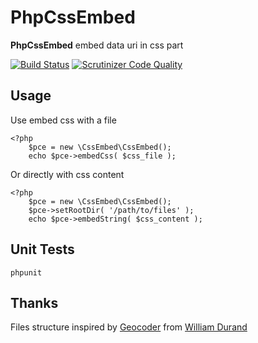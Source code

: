 PhpCssEmbed
====

**PhpCssEmbed** embed data uri in css part

[![Build Status](https://travis-ci.org/krichprollsch/phpCssEmbed.png?branch=master)](https://travis-ci.org/krichprollsch/phpCssEmbed)
[![Scrutinizer Code Quality](https://scrutinizer-ci.com/g/krichprollsch/phpCssEmbed/badges/quality-score.png?b=master)](https://scrutinizer-ci.com/g/krichprollsch/phpCssEmbed/?branch=master)

Usage
-----

Use embed css with a file

    <?php
        $pce = new \CssEmbed\CssEmbed();
        echo $pce->embedCss( $css_file );

Or directly with css content

    <?php
        $pce = new \CssEmbed\CssEmbed();
        $pce->setRootDir( '/path/to/files' );
        echo $pce->embedString( $css_content );

Unit Tests
----------

    phpunit

Thanks
------

Files structure inspired by [Geocoder](https://github.com/willdurand/Geocoder)
from [William Durand](https://github.com/willdurand)
